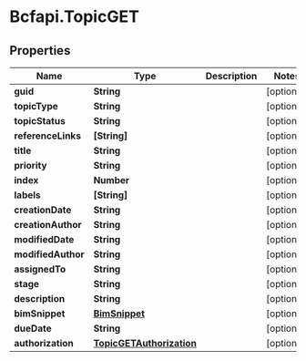 # Bcfapi.TopicGET

## Properties
Name | Type | Description | Notes
------------ | ------------- | ------------- | -------------
**guid** | **String** |  | [optional] 
**topicType** | **String** |  | [optional] 
**topicStatus** | **String** |  | [optional] 
**referenceLinks** | **[String]** |  | [optional] 
**title** | **String** |  | [optional] 
**priority** | **String** |  | [optional] 
**index** | **Number** |  | [optional] 
**labels** | **[String]** |  | [optional] 
**creationDate** | **String** |  | [optional] 
**creationAuthor** | **String** |  | [optional] 
**modifiedDate** | **String** |  | [optional] 
**modifiedAuthor** | **String** |  | [optional] 
**assignedTo** | **String** |  | [optional] 
**stage** | **String** |  | [optional] 
**description** | **String** |  | [optional] 
**bimSnippet** | [**BimSnippet**](BimSnippet.md) |  | [optional] 
**dueDate** | **String** |  | [optional] 
**authorization** | [**TopicGETAuthorization**](TopicGETAuthorization.md) |  | [optional] 


